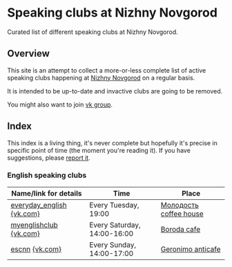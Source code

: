 # Speaking clubs at Nizhny Novgorod 

Curated list of different speaking clubs at Nizhny Novgorod.

## Overview

This site is an attempt to collect a more-or-less complete list of active
speaking clubs happening at [Nizhny Novgorod](https://en.wikipedia.org/wiki/Nizhny_Novgorod) on a regular basis.

It is intended to be up-to-date and invactive clubs are going to be removed.

You might also want to join [vk group](https://vk.com/speaking_clubs_nizhny).

## Index

This index is a living thing, it's never complete but hopefully it's
precise in specific point of time (the moment you're reading it).
If you have suggestions, please [report it](https://github.com/speaking-clubs-nizhny/speaking-clubs-nizhny.github.io/issues/new).

### English speaking clubs

| Name/link for details | Time | Place |
|-----------------------|------|-------|
| [everyday_english](/english/everyday_english/) [{vk.com}](https://vk.com/public167092329) | Every Tuesday, 19:00 | [Молодость coffee house](https://2gis.ru/n_novgorod/search/%D0%BA%D0%B0%D1%84%D0%B5%20%D0%BC%D0%BE%D0%BB%D0%BE%D0%B4%D0%BE%D1%81%D1%82%D1%8C/firm/70000001033652173?queryState=center%2F43.983575%2C56.308593%2Fzoom%2F16) |
| [myenglishclub](/english/myenglishclub/) [{vk.com}](https://vk.com/myenglishclub) | Every Saturday, 14:00-16:00 | [Boroda cafe](https://vk.com/borodacafe) |
| [escnn](/english/escnn/) [{vk.com}](https://vk.com/escnn) | Every Sunday, 14:00-17:00 | [Geronimo anticafe](https://vk.com/geronimonn) |
